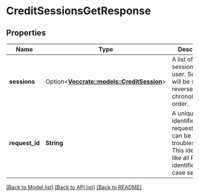 # CreditSessionsGetResponse

## Properties

Name | Type | Description | Notes
------------ | ------------- | ------------- | -------------
**sessions** | Option<[**Vec<crate::models::CreditSession>**](CreditSession.md)> | A list of Link sessions for the user. Sessions will be sorted in reverse chronological order. | [optional]
**request_id** | **String** | A unique identifier for the request, which can be used for troubleshooting. This identifier, like all Plaid identifiers, is case sensitive. | 

[[Back to Model list]](../README.md#documentation-for-models) [[Back to API list]](../README.md#documentation-for-api-endpoints) [[Back to README]](../README.md)


